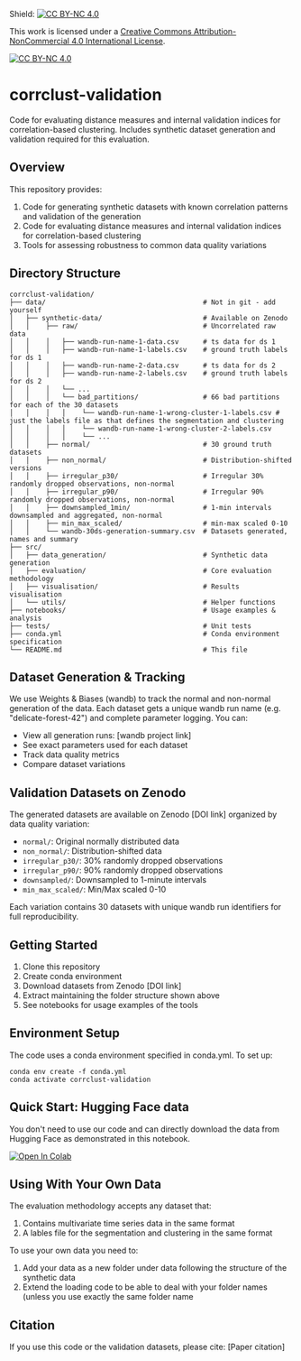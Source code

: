 Shield: [![CC BY-NC 4.0][cc-by-nc-shield]][cc-by-nc]

This work is licensed under a
[Creative Commons Attribution-NonCommercial 4.0 International License][cc-by-nc].

[![CC BY-NC 4.0][cc-by-nc-image]][cc-by-nc]

[cc-by-nc]: https://creativecommons.org/licenses/by-nc/4.0/
[cc-by-nc-image]: https://licensebuttons.net/l/by-nc/4.0/88x31.png
[cc-by-nc-shield]: https://img.shields.io/badge/License-CC%20BY--NC%204.0-lightgrey.svg

# corrclust-validation

Code for evaluating distance measures and internal validation indices for correlation-based clustering. Includes synthetic dataset generation and validation required for this evaluation.

## Overview

This repository provides:
1. Code for generating synthetic datasets with known correlation patterns and validation of the generation
2. Code for evaluating distance measures and internal validation indices for correlation-based clustering
3. Tools for assessing robustness to common data quality variations

## Directory Structure

```
corrclust-validation/
├── data/                                       # Not in git - add yourself
│   ├── synthetic-data/                         # Available on Zenodo
│   │    ├── raw/                               # Uncorrelated raw data
│   │    │   ├── wandb-run-name-1-data.csv      # ts data for ds 1
│   │    │   ├── wandb-run-name-1-labels.csv    # ground truth labels for ds 1
│   │    │   ├── wandb-run-name-2-data.csv      # ts data for ds 2
│   │    │   ├── wandb-run-name-2-labels.csv    # ground truth labels for ds 2
│   │    │   └── ...
│   │    │   └── bad_partitions/                # 66 bad partitions for each of the 30 datasets
│   │    │   │    └── wandb-run-name-1-wrong-cluster-1-labels.csv # just the labels file as that defines the segmentation and clustering
│   │    │   │    └── wandb-run-name-1-wrong-cluster-2-labels.csv
│   │    │   │    └── ...
│   │    ├── normal/                            # 30 ground truth datasets
│   │    ├── non_normal/                        # Distribution-shifted versions
│   │    ├── irregular_p30/                     # Irregular 30% randomly dropped observations, non-normal  
│   │    ├── irregular_p90/                     # Irregular 90% randomly dropped observations, non-normal
│   │    ├── downsampled_1min/                  # 1-min intervals downsampled and aggregated, non-normal
│   │    ├── min_max_scaled/                    # min-max scaled 0-10
│   │    └── wandb-30ds-generation-summary.csv  # Datasets generated, names and summary
├── src/                    
│   ├── data_generation/                        # Synthetic data generation
│   ├── evaluation/                             # Core evaluation methodology
│   ├── visualisation/                          # Results visualisation
│   └── utils/                                  # Helper functions
├── notebooks/                                  # Usage examples & analysis
├── tests/                                      # Unit tests
├── conda.yml                                   # Conda environment specification
└── README.md                                   # This file
```

## Dataset Generation & Tracking

We use Weights & Biases (wandb) to track the normal and non-normal generation of the data. Each dataset gets a unique wandb run name (e.g. "delicate-forest-42") and complete parameter logging. You can:

- View all generation runs: [wandb project link]
- See exact parameters used for each dataset
- Track data quality metrics
- Compare dataset variations

## Validation Datasets on Zenodo

The generated datasets are available on Zenodo [DOI link] organized by data quality variation:
- `normal/`: Original normally distributed data
- `non_normal/`: Distribution-shifted data
- `irregular_p30/`: 30% randomly dropped observations
- `irregular_p90/`: 90% randomly dropped observations
- `downsampled/`: Downsampled to 1-minute intervals
- `min_max_scaled/`: Min/Max scaled 0-10

Each variation contains 30 datasets with unique wandb run identifiers for full reproducibility.

## Getting Started

1. Clone this repository
2. Create conda environment
3. Download datasets from Zenodo [DOI link]
4. Extract maintaining the folder structure shown above
5. See notebooks for usage examples of the tools

## Environment Setup

The code uses a conda environment specified in conda.yml. To set up:

```
conda env create -f conda.yml
conda activate corrclust-validation
```
## Quick Start: Hugging Face data
You don't need to use our code and can directly download the data from Hugging Face as demonstrated in this notebook.

[![Open In Colab](https://colab.research.google.com/assets/colab-badge.svg)](colab.research.google.com/github/isabelladegen/corrclust-validation/blob/main/src/utils/hf_tooling/CSTS_HuggingFace_UsageExample.ipynb)

## Using With Your Own Data

The evaluation methodology accepts any dataset that:
1. Contains multivariate time series data in the same format
2. A lables file for the segmentation and clustering in the same format

To use your own data you need to:
1. Add your data as a new folder under data following the structure of the synthetic data
2. Extend the loading code to be able to deal with your folder names (unless you use exactly the same folder name

## Citation

If you use this code or the validation datasets, please cite:
[Paper citation]
